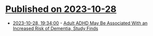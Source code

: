 # [Published on 2023-10-28](index.md)

* [2023-10-28, 19:34:00](https://science.slashdot.org/story/23/10/28/0519208/adult-adhd-may-be-associated-with-an-increased-risk-of-dementia-study-finds?utm_source=rss1.0mainlinkanon&utm_medium=feed) - [Adult ADHD May Be Associated With an Increased Risk of Dementia, Study Finds](https://science.slashdot.org/story/23/10/28/0519208/adult-adhd-may-be-associated-with-an-increased-risk-of-dementia-study-finds?utm_source=rss1.0mainlinkanon&utm_medium=feed)
